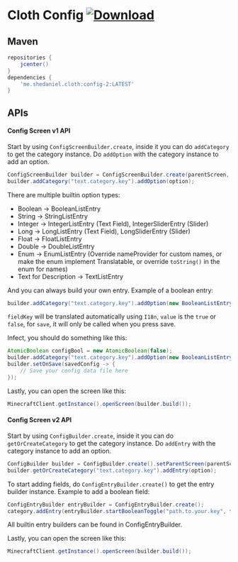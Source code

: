 # Cloth Config [ ![Download](https://api.bintray.com/packages/shedaniel/cloth-config-2/config-2/images/download.svg) ](https://bintray.com/shedaniel/cloth-config-2/config-2/_latestVersion)
## Maven
```groovy
repositories {
    jcenter()
}
dependencies {
    'me.shedaniel.cloth:config-2:LATEST'
}
```
## APIs
#### Config Screen v1 API
Start by using `ConfigScreenBuilder.create`, inside it you can do `addCategory` to get the category instance. Do `addOption` with the category instance to add an option.
```java
ConfigScreenBuilder builder = ConfigScreenBuilder.create(parentScreen, screenTitleKey, saveConsumer);
builder.addCategory("text.category.key").addOption(option);
```
There are multiple builtin option types:
- Boolean -> BooleanListEntry
- String -> StringListEntry
- Integer -> IntegerListEntry (Text Field), IntegerSliderEntry (Slider)
- Long -> LongListEntry (Text Field), LongSliderEntry (Slider)
- Float -> FloatListEntry
- Double -> DoubleListEntry
- Enum -> EnumListEntry (Override nameProvider for custom names, or make the enum implement Translatable, or override `toString()` in the enum for names)
- Text for Description -> TextListEntry

And you can always build your own entry. Example of a boolean entry:
```java
builder.addCategory("text.category.key").addOption(new BooleanListEntry(fieldKey, value, save));
```
`fieldKey` will be translated automatically using `I18n`, `value` is the `true` or `false`, for `save`, it will only be called when you press save.

Infect, you should do something like this:
```java
AtomicBoolean configBool = new AtomicBoolean(false);
builder.addCategory("text.category.key").addOption(new BooleanListEntry("text.value.key", configBool, bool -> configBool.set(bool)));
builder.setOnSave(savedConfig -> {
    // Save your config data file here
});
```

Lastly, you can open the screen like this:
```java
MinecraftClient.getInstance().openScreen(builder.build());
```

#### Config Screen v2 API
Start by using `ConfigBuilder.create`, inside it you can do `getOrCreateCategory` to get the category instance. Do `addEntry` with the category instance to add an option.
```java
ConfigBuilder builder = ConfigBuilder.create().setParentScreen(parentScreen).setTitle(screenTitleKey).set(setSavingRunnable);
builder.getOrCreateCategory("text.category.key").addEntry(option);
```

To start adding fields, do `ConfigEntryBuilder.create()` to get the entry builder instance.
Example to add a boolean field:
```java
ConfigEntryBuilder entryBuilder = ConfigEntryBuilder.create();
category.addEntry(entryBuilder.startBooleanToggle("path.to.your.key", false).build());
```

All builtin entry builders can be found in ConfigEntryBuilder.

Lastly, you can open the screen like this:
```java
MinecraftClient.getInstance().openScreen(builder.build());
```

